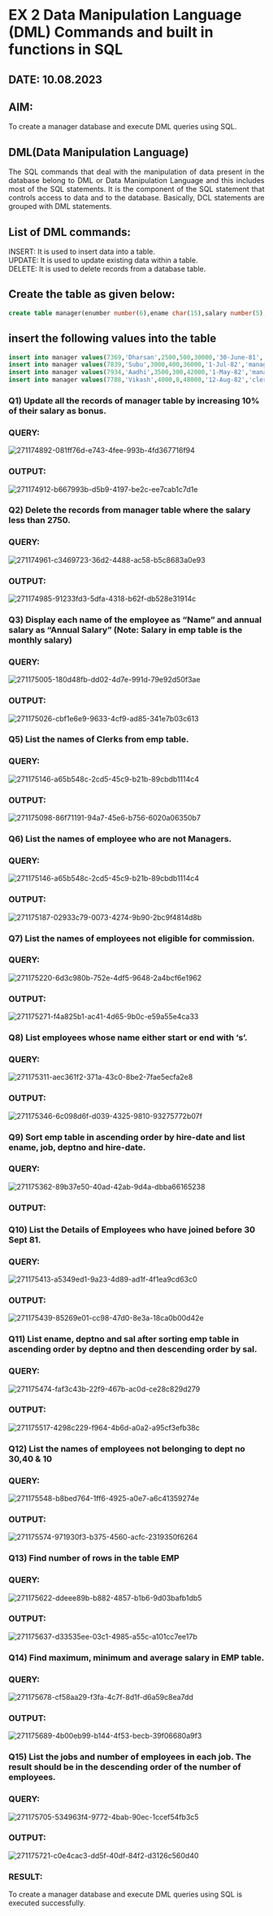 # EX 2 Data Manipulation Language (DML) Commands and built in functions in SQL

## DATE: 10.08.2023

## AIM:
To create a manager database and execute DML queries using SQL.


## DML(Data Manipulation Language)
<div align="justify">
The SQL commands that deal with the manipulation of data present in the database belong to DML or Data Manipulation Language and this includes most of the SQL statements. It is the component of the SQL statement that controls access to data and to the database. Basically, DCL statements are grouped with DML statements.
</div>

## List of DML commands: 
<div align="justify">
INSERT: It is used to insert data into a table.<br>
UPDATE: It is used to update existing data within a table.<br>
DELETE: It is used to delete records from a database table.<br>
</div>

## Create the table as given below:
```sql
create table manager(enumber number(6),ename char(15),salary number(5),commission number(4),annualsalary number(7),Hiredate date,designation char(10),deptno number(2),reporting char(10));
```
## insert the following values into the table
```sql
insert into manager values(7369,'Dharsan',2500,500,30000,'30-June-81','clerk',10,'John');
insert into manager values(7839,'Subu',3000,400,36000,'1-Jul-82','manager',null,'James');
insert into manager values(7934,'Aadhi',3500,300,42000,'1-May-82','manager',30,NULL);
insert into manager values(7788,'Vikash',4000,0,48000,'12-Aug-82','clerk',50,'Bond');
```

### Q1) Update all the records of manager table by increasing 10% of their salary as bonus.

### QUERY:
![271174892-081ff76d-e743-4fee-993b-4fd367716f94](https://github.com/22009011/EX-2-Data-Manipulation-Language-DML-and-Data-Control-Language-DCL-Commands/assets/118343461/05b8e48e-bac1-4f23-9cdc-532a36e91b08)


### OUTPUT:
![271174912-b667993b-d5b9-4197-be2c-ee7cab1c7d1e](https://github.com/22009011/EX-2-Data-Manipulation-Language-DML-and-Data-Control-Language-DCL-Commands/assets/118343461/e2ece943-fe5f-4528-800c-8fd80fd3237a)

### Q2) Delete the records from manager table where the salary less than 2750.


### QUERY:
![271174961-c3469723-36d2-4488-ac58-b5c8683a0e93](https://github.com/22009011/EX-2-Data-Manipulation-Language-DML-and-Data-Control-Language-DCL-Commands/assets/118343461/e103ded2-1fca-456a-82ec-9cab445998a5)


### OUTPUT:
![271174985-91233fd3-5dfa-4318-b62f-db528e31914c](https://github.com/22009011/EX-2-Data-Manipulation-Language-DML-and-Data-Control-Language-DCL-Commands/assets/118343461/2a0d458c-9b5e-45da-b794-d4c5a2c57ce4)

### Q3) Display each name of the employee as “Name” and annual salary as “Annual Salary” (Note: Salary in emp table is the monthly salary)


### QUERY:
![271175005-180d48fb-dd02-4d7e-991d-79e92d50f3ae](https://github.com/22009011/EX-2-Data-Manipulation-Language-DML-and-Data-Control-Language-DCL-Commands/assets/118343461/c49af33e-5ea9-4248-b35d-973fcaf03dac)


### OUTPUT:
![271175026-cbf1e6e9-9633-4cf9-ad85-341e7b03c613](https://github.com/22009011/EX-2-Data-Manipulation-Language-DML-and-Data-Control-Language-DCL-Commands/assets/118343461/8f5dcfe3-2030-4d1d-8001-e8023052e863)

### Q5)	List the names of Clerks from emp table.


### QUERY:
![271175146-a65b548c-2cd5-45c9-b21b-89cbdb1114c4](https://github.com/22009011/EX-2-Data-Manipulation-Language-DML-and-Data-Control-Language-DCL-Commands/assets/118343461/d6d15944-a24a-4b37-9d3b-1bd3158d8f7d)


### OUTPUT:
![271175098-86f71191-94a7-45e6-b756-6020a06350b7](https://github.com/22009011/EX-2-Data-Manipulation-Language-DML-and-Data-Control-Language-DCL-Commands/assets/118343461/4671643a-a6cc-45be-893d-6cea604ff84c)


### Q6)	List the names of employee who are not Managers.


### QUERY:
![271175146-a65b548c-2cd5-45c9-b21b-89cbdb1114c4](https://github.com/22009011/EX-2-Data-Manipulation-Language-DML-and-Data-Control-Language-DCL-Commands/assets/118343461/d90b257e-3667-4cae-8b2d-faf2b0b3fc41)


### OUTPUT:
![271175187-02933c79-0073-4274-9b90-2bc9f4814d8b](https://github.com/22009011/EX-2-Data-Manipulation-Language-DML-and-Data-Control-Language-DCL-Commands/assets/118343461/45fe4493-250e-4420-ad5c-88c7888bb512)


### Q7)	List the names of employees not eligible for commission.


### QUERY:
![271175220-6d3c980b-752e-4df5-9648-2a4bcf6e1962](https://github.com/22009011/EX-2-Data-Manipulation-Language-DML-and-Data-Control-Language-DCL-Commands/assets/118343461/ecba9a1d-6f18-4cf0-aec8-e50965cba81b)


### OUTPUT:
![271175271-f4a825b1-ac41-4d65-9b0c-e59a55e4ca33](https://github.com/22009011/EX-2-Data-Manipulation-Language-DML-and-Data-Control-Language-DCL-Commands/assets/118343461/9bfb4e21-5291-4439-ae57-d76079a0b652)


### Q8)	List employees whose name either start or end with ‘s’.


### QUERY:
![271175311-aec361f2-371a-43c0-8be2-7fae5ecfa2e8](https://github.com/22009011/EX-2-Data-Manipulation-Language-DML-and-Data-Control-Language-DCL-Commands/assets/118343461/9b39eca8-7872-4e30-bbd8-afb641187c6c)


### OUTPUT:
![271175346-6c098d6f-d039-4325-9810-93275772b07f](https://github.com/22009011/EX-2-Data-Manipulation-Language-DML-and-Data-Control-Language-DCL-Commands/assets/118343461/2992f15f-6765-4f75-bf03-e5de627d9411)


### Q9) Sort emp table in ascending order by hire-date and list ename, job, deptno and hire-date.


### QUERY:
![271175362-89b37e50-40ad-42ab-9d4a-dbba66165238](https://github.com/22009011/EX-2-Data-Manipulation-Language-DML-and-Data-Control-Language-DCL-Commands/assets/118343461/e345320e-4376-4dc8-ba50-e93921ee5167)


### OUTPUT:


### Q10) List the Details of Employees who have joined before 30 Sept 81.


### QUERY:
![271175413-a5349ed1-9a23-4d89-ad1f-4f1ea9cd63c0](https://github.com/22009011/EX-2-Data-Manipulation-Language-DML-and-Data-Control-Language-DCL-Commands/assets/118343461/59299a36-e7fa-47ae-bb79-64c89d095e2a)


### OUTPUT:
![271175439-85269e01-cc98-47d0-8e3a-18ca0b00d42e](https://github.com/22009011/EX-2-Data-Manipulation-Language-DML-and-Data-Control-Language-DCL-Commands/assets/118343461/77d2d67b-f465-4037-8a4b-f17c93d8a194)


### Q11)	List ename, deptno and sal after sorting emp table in ascending order by deptno and then descending order by sal.


### QUERY:
![271175474-faf3c43b-22f9-467b-ac0d-ce28c829d279](https://github.com/22009011/EX-2-Data-Manipulation-Language-DML-and-Data-Control-Language-DCL-Commands/assets/118343461/bb196b0a-3e16-4c73-bfe1-698144370d32)


### OUTPUT:
![271175517-4298c229-f964-4b6d-a0a2-a95cf3efb38c](https://github.com/22009011/EX-2-Data-Manipulation-Language-DML-and-Data-Control-Language-DCL-Commands/assets/118343461/2304fbb7-0281-49b6-9a92-bbdd477a93af)


### Q12) List the names of employees not belonging to dept no 30,40 & 10


### QUERY:
![271175548-b8bed764-1ff6-4925-a0e7-a6c41359274e](https://github.com/22009011/EX-2-Data-Manipulation-Language-DML-and-Data-Control-Language-DCL-Commands/assets/118343461/ccc5ffa9-2e54-4679-9611-06c98472dbc9)


### OUTPUT:
![271175574-971930f3-b375-4560-acfc-2319350f6264](https://github.com/22009011/EX-2-Data-Manipulation-Language-DML-and-Data-Control-Language-DCL-Commands/assets/118343461/f8a8c9f6-7da9-4cf3-9681-21edacf8fc85)

### Q13) Find number of rows in the table EMP

### QUERY:
![271175622-ddeee89b-b882-4857-b1b6-9d03bafb1db5](https://github.com/22009011/EX-2-Data-Manipulation-Language-DML-and-Data-Control-Language-DCL-Commands/assets/118343461/0e5edc43-ea57-4053-a999-2e3df7739f3a)


### OUTPUT:
![271175637-d33535ee-03c1-4985-a55c-a101cc7ee17b](https://github.com/22009011/EX-2-Data-Manipulation-Language-DML-and-Data-Control-Language-DCL-Commands/assets/118343461/66d08168-139c-4c7b-ac5c-1998c69defa0)


### Q14) Find maximum, minimum and average salary in EMP table.

### QUERY:
![271175678-cf58aa29-f3fa-4c7f-8d1f-d6a59c8ea7dd](https://github.com/22009011/EX-2-Data-Manipulation-Language-DML-and-Data-Control-Language-DCL-Commands/assets/118343461/372a5b2e-1120-4177-b6f0-3499c58c58cd)


### OUTPUT:
![271175689-4b00eb99-b144-4f53-becb-39f06680a9f3](https://github.com/22009011/EX-2-Data-Manipulation-Language-DML-and-Data-Control-Language-DCL-Commands/assets/118343461/31c9af89-140e-49f7-8186-dc3d9fc7aab1)


### Q15) List the jobs and number of employees in each job. The result should be in the descending order of the number of employees.

### QUERY:
![271175705-534963f4-9772-4bab-90ec-1ccef54fb3c5](https://github.com/22009011/EX-2-Data-Manipulation-Language-DML-and-Data-Control-Language-DCL-Commands/assets/118343461/025457d2-485a-4255-855c-8c950f6e8248)


### OUTPUT:
![271175721-c0e4cac3-dd5f-40df-84f2-d3126c560d40](https://github.com/22009011/EX-2-Data-Manipulation-Language-DML-and-Data-Control-Language-DCL-Commands/assets/118343461/e8d72e4f-11e3-4819-b873-b78e6a0c64e7)


### RESULT:
To create a manager database and execute DML queries using SQL is executed successfully.
